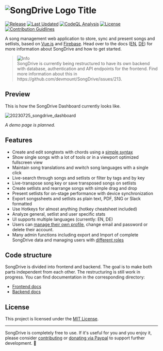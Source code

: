 # ![SongDrive Logo Title](https://github.com/devmount/SongDrive/assets/5441654/77b68e2d-a877-4855-bece-c067f2219e71)

[![Release](https://img.shields.io/github/v/tag/devmount/SongDrive.svg?label=release&color=88b544&style=flat-square)](https://github.com/devmount/SongDrive/releases)
[![Last Updated](https://img.shields.io/github/last-commit/devmount/SongDrive?label=updated&color=88b544&style=flat-square)](https://github.com/devmount/SongDrive/commits/main)
[![CodeQL Analysis](https://img.shields.io/github/actions/workflow/status/devmount/SongDrive/codeql-analysis.yml?branch=main&label=CodeQL&logo=github&color=88b544&style=flat-square)](https://github.com/devmount/SongDrive/actions/workflows/codeql-analysis.yml)
[![License](https://img.shields.io/badge/license-MIT-88b544.svg?style=flat-square)](./LICENSE)
[![Contribution Guidlines](https://img.shields.io/badge/contributions-welcome-88b544.svg?style=flat-square)](./.github/CONTRIBUTING.md)

A song management web application to store, sync and present songs and setlists, based on [Vue.js](//vuejs.org) and [Firebase](//firebase.google.com). Head over to the docs ([EN](https://github.com/devmount/SongDrive/blob/main/src/docs/docs.en.md), [DE](https://github.com/devmount/SongDrive/blob/main/src/docs/docs.en.md)) for more information about SongDrive and how to get started.

> <picture>
> <source media="(prefers-color-scheme: light)" srcset="https://raw.githubusercontent.com/Mqxx/GitHub-Markdown/main/blockquotes/badge/light-theme/info.svg">
> <img alt="Info" src="https://raw.githubusercontent.com/Mqxx/GitHub-Markdown/main/blockquotes/badge/dark-theme/info.svg">
> </picture><br>
> SongDrive is currently being restructured to have its own backend with database, authentication and API endpoints for the frontend. Find more information about this in https://github.com/devmount/SongDrive/issues/213.

## Preview

This is how the SongDrive Dashboard currently looks like.

![20230725_songdrive_dashboard](https://github.com/devmount/SongDrive/assets/5441654/94df7e1a-3c65-460e-817d-24c1783e7685)

*A demo page is planned.*

## Features

- Create and edit songtexts with chords using a [simple syntax](https://github.com/devmount/SongDrive/blob/main/src/docs/docs.en.md#song-syntax)
- Show single songs with a lot of tools or in a viewport optimized fullscreen view
- Maintain song translations and wwitch song languages with a single click
- Live-search through songs and setlists or filter by tags and by key
- Live-transpose song key or save transposed songs on setlists
- Create setlists and rearrange songs with simple drag and drop
- Present setlists for on-stage performance with device synchronization
- Export songssheets and setlists as plain text, PDF, SNG or Slack formatted
- Use Hotkeys for almost anything (hotkey cheatsheet included)
- Analyze general, setlist and user specific stats
- UI supports multiple languages (currently: EN, DE)
- Users can [manage their own profile](https://github.com/devmount/SongDrive/blob/main/src/docs/docs.en.md#account), change email and password or delete their account.
- Many admin functions including export and Import of complete SongDrive data and managing users with [different roles](https://github.com/devmount/SongDrive/blob/main/src/docs/docs.en.md#user-roles)

## Code structure

SongDrive is divided into frontend and backend. The goal is to make both parts independent from each other. The restructuring is still work in progress. You can find documentation in the corresponding directory:

- [Frontend docs](./frontend/README.md)
- [Backend docs](./backend/README.md)

## License

This project is licensed under the [MIT License](./LICENSE).

---

SongDrive is completely free to use. If it's useful for you and you enjoy it, please consider [contributing](./.github/CONTRIBUTING.md) or [donating via Paypal](https://paypal.me/devmount) to support further development. 💚
